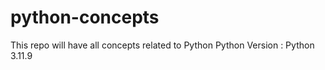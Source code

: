 # python-concepts
This repo will have all concepts related to Python
Python Version : Python 3.11.9

